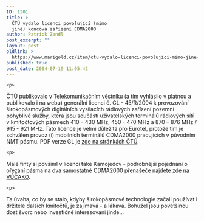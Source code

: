 ```yaml
---
ID: 1201
title: >
  ČTÚ vydalo licenci povolující (mimo
  jiné) koncová zařízení CDMA2000
author: Patrick Zandl
post_excerpt: ""
layout: post
oldlink: >
  https://www.marigold.cz/item/ctu-vydalo-licenci-povolujici-mimo-jine-koncova-zarizeni-cdma2000
published: true
post_date: 2004-07-19 11:05:42
---
```

	<p>
ČTÚ publikovalo v Telekomunikačním věstníku (a tím vyhlásilo v platnou a publikovalo i na webu)
generální licenci č. GL - 45/R/2004
k provozování širokopásmových digitálních vysílacích rádiových zařízení pozemní pohyblivé
služby, která jsou součástí uživatelských terminálů rádiových sítí v kmitočtových pásmech
410 &#8211; 430 MHz, 450 - 470 MHz a 870 &#8211; 876 MHz / 915 - 921 MHz. Tato licence je velmi důležitá pro Eurotel, protože tím je schválen provoz (i) mobilních terminálů CDMA2000 pracujících v původním NMT pásmu. PDF verze GL je <a href="http://www.ctu.cz/art.php?iSearch=&amp;iArt=427">zde na stránkách ČTÚ</a>. </p>

	<p>
Malé finty si povšiml v licenci také Kamojedov - podrobnější pojednání o ořezání pásma na dva samostatné CDMA2000 přenašeče <a href="http://vucako.bloguje.cz/53738_item.php">najdete zde na VÚČAKO</a>.</p>

	<p>
Ta úvaha, co by se stalo, kdyby širokopásmové technologie začali používat i držitelé dalších kmitočtů, je zajímavá - a lákavá. Bohužel jsou povětšinou dost švorc nebo investičně interesováni jinde...
</p>
